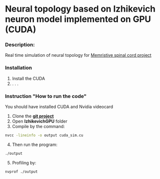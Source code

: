 # Neural topology based on Izhikevich neuron model implemented on GPU (CUDA)

### Description:
Real time simulation of neural topology for [Memristive spinal cord project](https://github.com/research-team/memristive-spinal-cord)

### Installation
1. Install the CUDA
2. . . .



### Instruction "How to run the code"
You should have installed CUDA and Nvidia videocard

1. Clone the **[git project](https://github.com/research-team/memristive-spinal-cord)**
2. Open **IzhikevichGPU** folder
3. Compile by the command:
```bash
nvcc -lineinfo -o output cuda_sim.cu
```
4. Then run the program:
```bash
./output
```
5. Profiling by:
```bash
nvprof ./output
```
